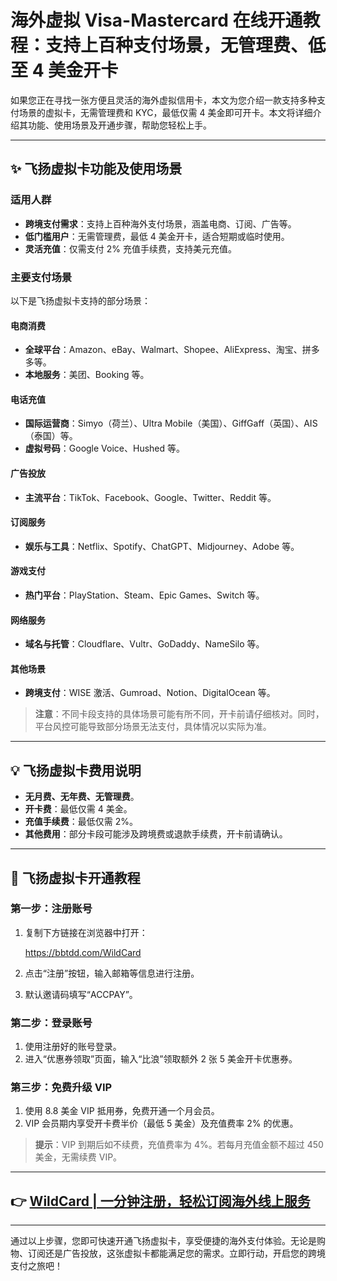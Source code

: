 # 海外虚拟 Visa-Mastercard 在线开通教程：支持上百种支付场景，无管理费、低至 4 美金开卡

如果您正在寻找一张方便且灵活的海外虚拟信用卡，本文为您介绍一款支持多种支付场景的虚拟卡，无需管理费和 KYC，最低仅需 4 美金即可开卡。本文将详细介绍其功能、使用场景及开通步骤，帮助您轻松上手。

---

## ✨ 飞扬虚拟卡功能及使用场景

### 适用人群
- **跨境支付需求**：支持上百种海外支付场景，涵盖电商、订阅、广告等。
- **低门槛用户**：无需管理费，最低 4 美金开卡，适合短期或临时使用。
- **灵活充值**：仅需支付 2% 充值手续费，支持美元充值。

### 主要支付场景
以下是飞扬虚拟卡支持的部分场景：

#### 电商消费
- **全球平台**：Amazon、eBay、Walmart、Shopee、AliExpress、淘宝、拼多多等。
- **本地服务**：美团、Booking 等。

#### 电话充值
- **国际运营商**：Simyo（荷兰）、Ultra Mobile（美国）、GiffGaff（英国）、AIS（泰国）等。
- **虚拟号码**：Google Voice、Hushed 等。

#### 广告投放
- **主流平台**：TikTok、Facebook、Google、Twitter、Reddit 等。

#### 订阅服务
- **娱乐与工具**：Netflix、Spotify、ChatGPT、Midjourney、Adobe 等。

#### 游戏支付
- **热门平台**：PlayStation、Steam、Epic Games、Switch 等。

#### 网络服务
- **域名与托管**：Cloudflare、Vultr、GoDaddy、NameSilo 等。

#### 其他场景
- **跨境支付**：WISE 激活、Gumroad、Notion、DigitalOcean 等。

> **注意**：不同卡段支持的具体场景可能有所不同，开卡前请仔细核对。同时，平台风控可能导致部分场景无法支付，具体情况以实际为准。

---

## 💡 飞扬虚拟卡费用说明
- **无月费、无年费、无管理费**。
- **开卡费**：最低仅需 4 美金。
- **充值手续费**：最低仅需 2%。
- **其他费用**：部分卡段可能涉及跨境费或退款手续费，开卡前请确认。

---

## 🚀 飞扬虚拟卡开通教程

### 第一步：注册账号
1. 复制下方链接在浏览器中打开：
   
   https://bbtdd.com/WildCard
   
2. 点击“注册”按钮，输入邮箱等信息进行注册。
3. 默认邀请码填写“ACCPAY”。

### 第二步：登录账号
1. 使用注册好的账号登录。
2. 进入“优惠券领取”页面，输入“比浪”领取额外 2 张 5 美金开卡优惠券。

### 第三步：免费升级 VIP
1. 使用 8.8 美金 VIP 抵用券，免费开通一个月会员。
2. VIP 会员期内享受开卡费半价（最低 5 美金）及充值费率 2% 的优惠。

> **提示**：VIP 到期后如不续费，充值费率为 4%。若每月充值金额不超过 450 美金，无需续费 VIP。

---

## 👉 [WildCard | 一分钟注册，轻松订阅海外线上服务](https://bbtdd.com/WildCard)

---

通过以上步骤，您即可快速开通飞扬虚拟卡，享受便捷的海外支付体验。无论是购物、订阅还是广告投放，这张虚拟卡都能满足您的需求。立即行动，开启您的跨境支付之旅吧！